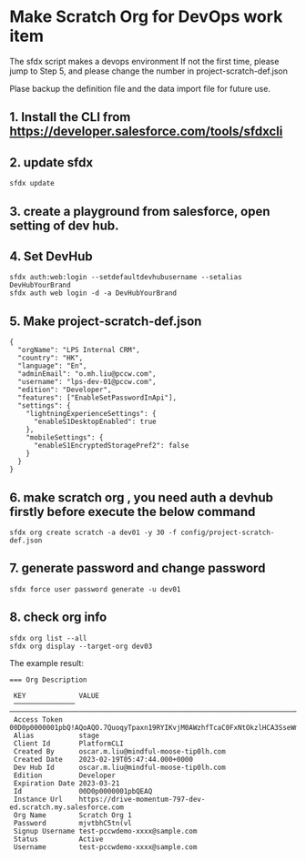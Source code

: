 # Make Scratch Org for DevOps work item

The sfdx script makes a devops environment
If not the first time, please jump to Step 5, and please change the number in project-scratch-def.json

Plase backup the definition file and the data import file for future use. 

## 1. Install the CLI from https://developer.salesforce.com/tools/sfdxcli

## 2. update sfdx
```
sfdx update
```

## 3. create a playground from salesforce, open setting of dev hub. 

## 4. Set DevHub
```
sfdx auth:web:login --setdefaultdevhubusername --setalias DevHubYourBrand
sfdx auth web login -d -a DevHubYourBrand
```
## 5. Make project-scratch-def.json
```
{
  "orgName": "LPS Internal CRM",
  "country": "HK",
  "language": "En",
  "adminEmail": "o.mh.liu@pccw.com",
  "username": "lps-dev-01@pccw.com",
  "edition": "Developer",
  "features": ["EnableSetPasswordInApi"],
  "settings": {
    "lightningExperienceSettings": {
      "enableS1DesktopEnabled": true
    },
    "mobileSettings": {
      "enableS1EncryptedStoragePref2": false
    }
  }
}

```
## 6. make scratch org , you need auth a devhub firstly before execute the below command 
```
sfdx org create scratch -a dev01 -y 30 -f config/project-scratch-def.json
```

## 7. generate password and change password
```
sfdx force user password generate -u dev01
```

## 8. check org info 
```
sfdx org list --all
sfdx org display --target-org dev03
```

The example result:
```
=== Org Description

 KEY             VALUE                                                                                                  
 ─────────────── ────────────────────────────────────────────────────────────────────────────────────────────────────── 
 Access Token    00D0p0000001pbQ!AQoAQO.7QuoqyTpaxn19RYIKvjM0AWzhfTcaC0FxNtOkzlHCA3SseWmcat9wJnVWHfDNtVvYm_NqqT6vv_Bao… 
 Alias           stage                                                                                                  
 Client Id       PlatformCLI                                                                                            
 Created By      oscar.m.liu@mindful-moose-tip0lh.com                                                                   
 Created Date    2023-02-19T05:47:44.000+0000                                                                           
 Dev Hub Id      oscar.m.liu@mindful-moose-tip0lh.com                                                                   
 Edition         Developer                                                                                              
 Expiration Date 2023-03-21                                                                                             
 Id              00D0p0000001pbQEAQ                                                                                     
 Instance Url    https://drive-momentum-797-dev-ed.scratch.my.salesforce.com                                            
 Org Name        Scratch Org 1                                                                                          
 Password        mjvtbhC5tn(vl                                                                                          
 Signup Username test-pccwdemo-xxxx@sample.com                                                                          
 Status          Active                                                                                                 
 Username        test-pccwdemo-xxxx@sample.com

```

